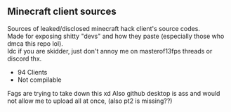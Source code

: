 ## Minecraft client sources
Sources of leaked/disclosed minecraft hack client's source codes.\
Made for exposing shitty "devs" and how they paste (especially those who dmca this repo lol).\
Idc if you are skidder, just don't annoy me on masterof13fps threads or discord thx.
- 94 Clients
- Not compilable

Fags are trying to take down this xd
Also github desktop is ass and would not allow me to upload all at once, (also pt2 is missing??)